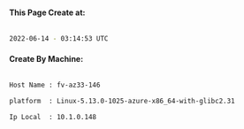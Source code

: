
   
#### This Page Create at:

```bash

2022-06-14 - 03:14:53 UTC

```

#### Create By Machine:

```bash

Host Name : fv-az33-146

platform  : Linux-5.13.0-1025-azure-x86_64-with-glibc2.31

Ip Local  : 10.1.0.148

```


